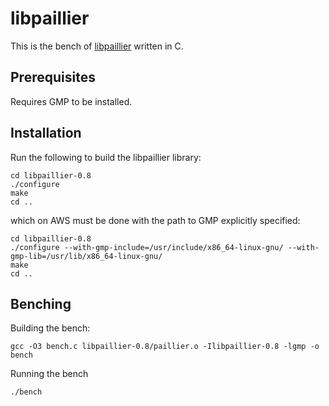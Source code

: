 # libpaillier

This is the bench of [libpaillier](http://acsc.cs.utexas.edu/libpaillier/) written in C.

## Prerequisites

Requires GMP to be installed.


## Installation

Run the following to build the libpaillier library:
```
cd libpaillier-0.8
./configure
make
cd ..
```
which on AWS must be done with the path to GMP explicitly specified:
```
cd libpaillier-0.8
./configure --with-gmp-include=/usr/include/x86_64-linux-gnu/ --with-gmp-lib=/usr/lib/x86_64-linux-gnu/
make
cd ..
```


## Benching

Building the bench:
```
gcc -O3 bench.c libpaillier-0.8/paillier.o -Ilibpaillier-0.8 -lgmp -o bench
```

Running the bench
```
./bench
```
